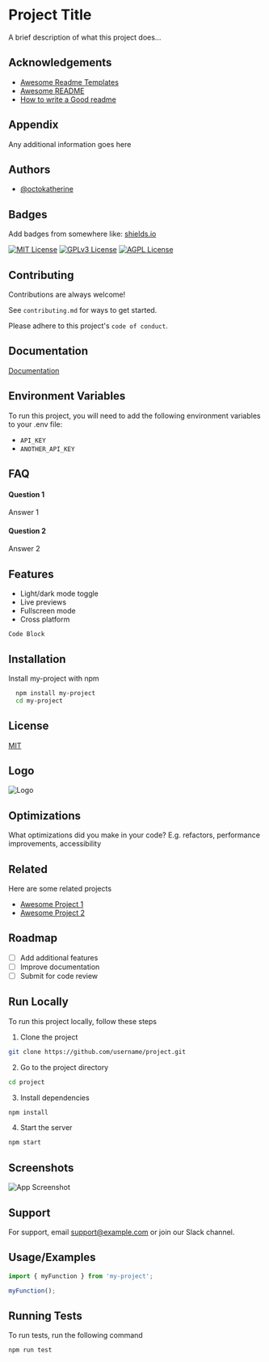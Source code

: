 # Project Title
A brief description of what this project does...

## Acknowledgements
- [Awesome Readme Templates](https://awesomeopensource.com/project/elangosundar/awesome-README-templates)
- [Awesome README](https://github.com/matiassingers/awesome-readme)
- [How to write a Good readme](https://bulldogjob.com/news/449-how-to-write-a-good-readme-for-your-github-project)

## Appendix
Any additional information goes here

## Authors
- [@octokatherine](https://www.github.com/octokatherine)

## Badges
Add badges from somewhere like: [shields.io](https://shields.io/)

[![MIT License](https://img.shields.io/badge/License-MIT-green.svg)](https://choosealicense.com/licenses/mit/)
[![GPLv3 License](https://img.shields.io/badge/License-GPL%20v3-yellow.svg)](https://opensource.org/licenses/)
[![AGPL License](https://img.shields.io/badge/license-AGPL-blue.svg)](http://www.gnu.org/licenses/agpl-3.0)

## Contributing
Contributions are always welcome!

See `contributing.md` for ways to get started.

Please adhere to this project's `code of conduct`.

## Documentation

[Documentation](https://linktodocumentation)

## Environment Variables

To run this project, you will need to add the following environment variables to your .env file:

- `API_KEY`
- `ANOTHER_API_KEY`

## FAQ

#### Question 1

Answer 1

#### Question 2

Answer 2

## Features

- Light/dark mode toggle
- Live previews
- Fullscreen mode
- Cross platform

```
Code Block
```
## Installation

Install my-project with npm
```bash
  npm install my-project
  cd my-project
```

## License

[MIT](https://choosealicense.com/licenses/mit/)

## Logo

![Logo](https://dev-to-uploads.s3.amazonaws.com/uploads/articles/th5xamgrr6se0x5ro4g6.png)

## Optimizations
What optimizations did you make in your code? E.g. refactors, performance improvements, accessibility

## Related
Here are some related projects
- [Awesome Project 1](https://github.com/username/project1)
- [Awesome Project 2](https://github.com/username/project2)

## Roadmap
- [ ] Add additional features
- [ ] Improve documentation
- [ ] Submit for code review

## Run Locally
To run this project locally, follow these steps

1. Clone the project
```bash
git clone https://github.com/username/project.git
```

2. Go to the project directory
```bash
cd project
```

3. Install dependencies
```bash
npm install
```

4. Start the server
```bash
npm start
```

## Screenshots
![App Screenshot](https://via.placeholder.com/150)

## Support
For support, email [support@example.com](mailto:support@example.com) or join our Slack channel.

## Usage/Examples
```javascript
import { myFunction } from 'my-project';

myFunction();
```

## Running Tests
To run tests, run the following command

```bash
npm run test
```

